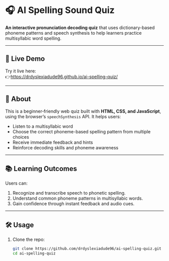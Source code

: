 # 🎧 AI Spelling Sound Quiz

**An interactive pronunciation decoding quiz** that uses dictionary-based phoneme patterns and speech synthesis to help learners practice multisyllabic word spelling.

---

## 🚀 Live Demo   
Try it live here:  
👉https://drdyslexiadude96.github.io/ai-spelling-quiz/ 


---

## 🧠 About

This is a beginner‑friendly web quiz built with **HTML, CSS, and JavaScript**, using the browser’s `speechSynthesis` API. It helps users:
- Listen to a multisyllabic word  
- Choose the correct phoneme-based spelling pattern from multiple choices  
- Receive immediate feedback and hints  
- Reinforce decoding skills and phoneme awareness  

---

## 📚 Learning Outcomes

Users can:

1. Recognize and transcribe speech to phonetic spelling.  
2. Understand common phoneme patterns in multisyllabic words.  
3. Gain confidence through instant feedback and audio cues.  

---

## 🛠️ Usage

1. Clone the repo:
   ```bash
   git clone https://github.com/drdyslexiadude96/ai-spelling-quiz.git
   cd ai-spelling-quiz
<!-- trigger rebuild -->

